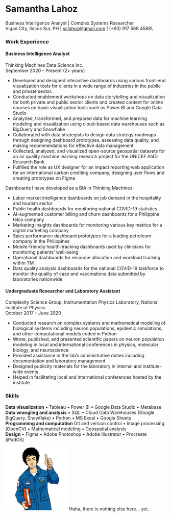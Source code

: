 # Samantha Lahoz
Business Intelligence Analyst | Complex Systems Researcher\
Vigan City, Ilocos Sur, PH | sclahoz@gmail.com | (+63) 917 568 4568\

### Work Experience
#### Business Intelligence Analyst
Thinking Machines Data Science Inc.\
September 2020 – Present (2+ years)
*	Developed and designed interactive dashboards using various front-end visualization tools for clients in a wide range of industries in the public and private sector.
*	Conducted enablement workshops on data storytelling and visualization for both private and public sector clients and created content for online courses on basic visualization tools such as Power BI and Google Data Studio
*	Analyzed, transformed, and prepared data for machine learning modeling and visualization using cloud-based data warehouses such as BigQuery and Snowflake
*	Collaborated with data strategists to design data strategy roadmaps through designing dashboard prototypes, assessing data quality, and making recommendations for effective data management
*	Collected, analyzed, and visualized open-source geospatial datasets for an air quality machine learning research project for the UNICEF AI4D Research Bank
*	Fulfilled the role as UX designer for an impact reporting web application for an international carbon crediting company, designing user flows and creating prototypes on Figma

Dashboards I have developed as a BIA in Thinking Machines:
* Labor market intelligence dashboards on job demand in the hospitality and tourism sector
* Public health dashboards for monitoring national COVID-19 statistics
* AI-augmented customer billing and churn dashboards for a Philippine telco company
* Marketing insights dashboards for monitoring various key metrics for a digital marketing company
* Sales performance dashboard prototypes for a leading petroleum company in the Philippines
* Mobile-friendly health-tracking dashboards used by clinicians for monitoring patients’ well-being
* Operational dashboards for resource allocation and workload tracking within TM 
* Data quality analysis dashboards for the national COVID-19 taskforce to monitor the quality of case and vaccinations data submitted by laboratories nationwide

#### Undergraduate Researcher and Laboratory Assistant 
Complexity Science Group, Instrumentation Physics Laboratory, National Institute of Physics\
October 2017 – June 2020

*	Conducted research on complex systems and mathematical modeling of biological systems including neuron populations, epidemic simulations, and other computational models coded in Python
*	Wrote, published, and presented scientific papers on neuron population modeling in local and international conferences in physics, molecular biology, and neuroscience
*	Provided assistance in the lab’s administrative duties including documentation and laboratory management
*	Designed publicity materials for the laboratory in internal and institute-wide events
*	Helped in facilitating local and international conferences hosted by the institute

### Skills

**Data visualization**
•	Tableau
•	Power BI
•	Google Data Studio
•	Metabase
\
**Data wrangling and analysis**
•	SQL
•	Cloud Data Warehouses (Google BigQuery, Snowflake)
•	Python
•	MS Excel
•	Google Sheets
\
**Programming and computation**
	Git and version control
•	Image processing (OpenCV)
•	Mathematical modeling
•	Geospatial analysis 
\
**Design**
•	Figma
•	Adobe Photoshop
•	Adobe Illustrator
•	Procreate (iPadOS)



<div align="left"><img src="Space-Brothers-2-.png" width="200" height="200" alt="description-of-image" />Haha, there is nothing else here... yet.</div>
